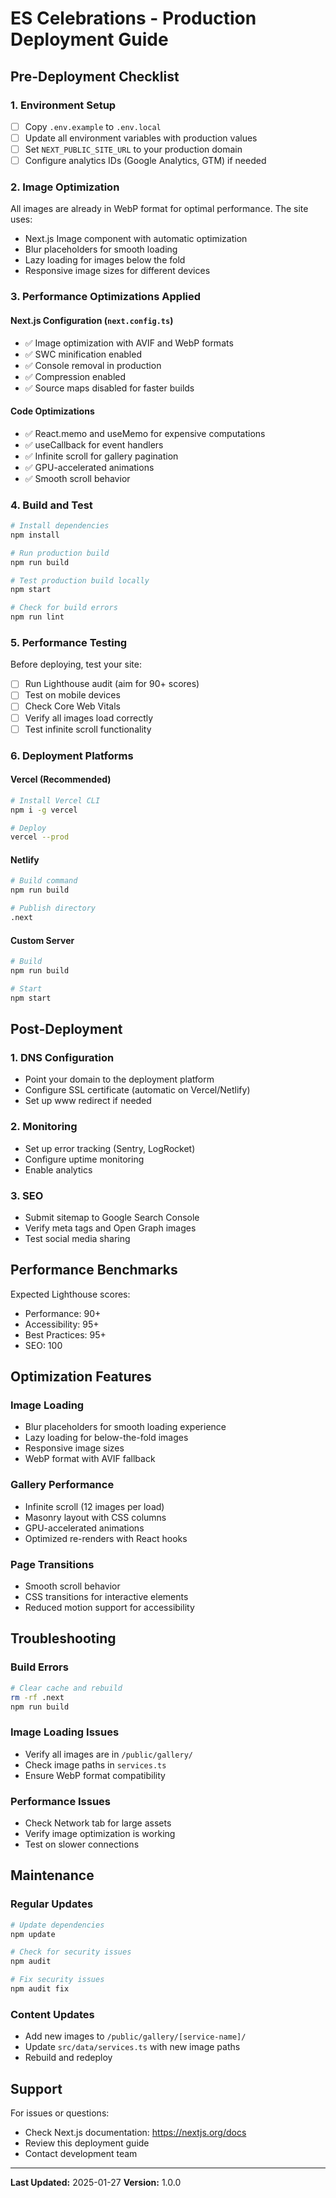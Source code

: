 # ES Celebrations - Production Deployment Guide

## Pre-Deployment Checklist

### 1. Environment Setup
- [ ] Copy `.env.example` to `.env.local`
- [ ] Update all environment variables with production values
- [ ] Set `NEXT_PUBLIC_SITE_URL` to your production domain
- [ ] Configure analytics IDs (Google Analytics, GTM) if needed

### 2. Image Optimization
All images are already in WebP format for optimal performance. The site uses:
- Next.js Image component with automatic optimization
- Blur placeholders for smooth loading
- Lazy loading for images below the fold
- Responsive image sizes for different devices

### 3. Performance Optimizations Applied

#### Next.js Configuration (`next.config.ts`)
- ✅ Image optimization with AVIF and WebP formats
- ✅ SWC minification enabled
- ✅ Console removal in production
- ✅ Compression enabled
- ✅ Source maps disabled for faster builds

#### Code Optimizations
- ✅ React.memo and useMemo for expensive computations
- ✅ useCallback for event handlers
- ✅ Infinite scroll for gallery pagination
- ✅ GPU-accelerated animations
- ✅ Smooth scroll behavior

### 4. Build and Test

```bash
# Install dependencies
npm install

# Run production build
npm run build

# Test production build locally
npm start

# Check for build errors
npm run lint
```

### 5. Performance Testing

Before deploying, test your site:
- [ ] Run Lighthouse audit (aim for 90+ scores)
- [ ] Test on mobile devices
- [ ] Check Core Web Vitals
- [ ] Verify all images load correctly
- [ ] Test infinite scroll functionality

### 6. Deployment Platforms

#### Vercel (Recommended)
```bash
# Install Vercel CLI
npm i -g vercel

# Deploy
vercel --prod
```

#### Netlify
```bash
# Build command
npm run build

# Publish directory
.next
```

#### Custom Server
```bash
# Build
npm run build

# Start
npm start
```

## Post-Deployment

### 1. DNS Configuration
- Point your domain to the deployment platform
- Configure SSL certificate (automatic on Vercel/Netlify)
- Set up www redirect if needed

### 2. Monitoring
- Set up error tracking (Sentry, LogRocket)
- Configure uptime monitoring
- Enable analytics

### 3. SEO
- Submit sitemap to Google Search Console
- Verify meta tags and Open Graph images
- Test social media sharing

## Performance Benchmarks

Expected Lighthouse scores:
- Performance: 90+
- Accessibility: 95+
- Best Practices: 95+
- SEO: 100

## Optimization Features

### Image Loading
- Blur placeholders for smooth loading experience
- Lazy loading for below-the-fold images
- Responsive image sizes
- WebP format with AVIF fallback

### Gallery Performance
- Infinite scroll (12 images per load)
- Masonry layout with CSS columns
- GPU-accelerated animations
- Optimized re-renders with React hooks

### Page Transitions
- Smooth scroll behavior
- CSS transitions for interactive elements
- Reduced motion support for accessibility

## Troubleshooting

### Build Errors
```bash
# Clear cache and rebuild
rm -rf .next
npm run build
```

### Image Loading Issues
- Verify all images are in `/public/gallery/`
- Check image paths in `services.ts`
- Ensure WebP format compatibility

### Performance Issues
- Check Network tab for large assets
- Verify image optimization is working
- Test on slower connections

## Maintenance

### Regular Updates
```bash
# Update dependencies
npm update

# Check for security issues
npm audit

# Fix security issues
npm audit fix
```

### Content Updates
- Add new images to `/public/gallery/[service-name]/`
- Update `src/data/services.ts` with new image paths
- Rebuild and redeploy

## Support

For issues or questions:
- Check Next.js documentation: https://nextjs.org/docs
- Review this deployment guide
- Contact development team

---

**Last Updated:** 2025-01-27
**Version:** 1.0.0
